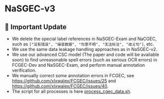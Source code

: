 # NaSGEC-v3

## 📢 Important Update

+ We delete the special label references in NaSGEC-Exam and NaCGEC, such as ```["没有错误", "噪音数据", "句意不明", "无法标注", "歧义句"]```, etc.
+ We use the same data leakage handling approaches as in NaSGEC-v2.
+ We use our advanced CSC model (The paper and code will be available soon) to find unreasonable spell errors (such as serious OCR errors) in FCGEC-Dev and NaSGEC-Exam, and perform manual annotation verification.
+ We manually correct some annotation errors in FCGEC, see https://github.com/xlxwalex/FCGEC/issues/25 and https://github.com/xlxwalex/FCGEC/issues/40.
+ The script for all processes is here [process_cgec_data.sh](process_cgec_data.sh).